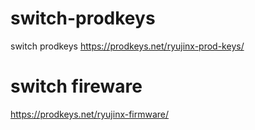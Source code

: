 # switch-prodkeys
switch prodkeys
https://prodkeys.net/ryujinx-prod-keys/
# switch fireware
https://prodkeys.net/ryujinx-firmware/
